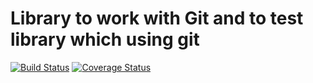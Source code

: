 # Library to work with Git and to test library which using git

[![Build Status](https://travis-ci.org/ptash/git.svg?branch=master)](https://travis-ci.org/ptash/git)
[![Coverage Status](https://coveralls.io/repos/github/ptash/git/badge.svg?branch=master)](https://coveralls.io/github/ptash/git?branch=master)
